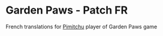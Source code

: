 # Garden Paws - Patch FR

French translations for [Pimitchu](https://www.twitch.tv/pimitchu) player of Garden Paws game
